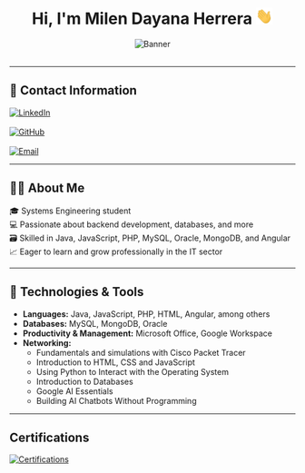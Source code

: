 <div align="center">
  <h1 align="center">Hi, I'm <a>Milen Dayana Herrera</a> <img src="https://raw.githubusercontent.com/ABSphreak/ABSphreak/master/gifs/Hi.gif" width="30px"></h1>
</div>

<div align="center">
  <img src="https://i.imgur.com/2pTk6Rx.png" alt="Banner" height="300" />
</div>

<br />

---

## 🔗 Contact Information

  <!-- Íconos de contacto -->
  <div>
    <a href="https://www.linkedin.com/in/milen-dayana-herrera-delgado-057905274" target="_blank">
      <img src="https://img.shields.io/badge/LinkedIn-%2300acee.svg?style=for-the-badge&logo=linkedin&logoColor=white" alt="LinkedIn" />
    </a>
    <br><br>
    <a href="https://github.com/milendayan" target="_blank">
      <img src="https://img.shields.io/badge/GitHub-000000.svg?style=for-the-badge&logo=github&logoColor=white" alt="GitHub" />
    </a>
    <br><br>
    <a href="mailto:milendayana@gmail.com" target="_blank">
      <img src="https://img.shields.io/badge/Email-%23EA4335.svg?style=for-the-badge&logo=gmail&logoColor=white" alt="Email" />
    </a>
  </div>

---

## 👩‍💻 About Me

🎓 Systems Engineering student  
💻 Passionate about backend development, databases, and more  
🗃️ Skilled in Java, JavaScript, PHP, MySQL, Oracle, MongoDB, and Angular  
📈 Eager to learn and grow professionally in the IT sector  

---

## 🚀 Technologies & Tools

- **Languages:** Java, JavaScript, PHP, HTML, Angular, among others  
- **Databases:** MySQL, MongoDB, Oracle  
- **Productivity & Management:** Microsoft Office, Google Workspace  
- **Networking:**
  - Fundamentals and simulations with Cisco Packet Tracer
  - Introduction to HTML, CSS and JavaScript
  - Using Python to Interact with the Operating System 
  - Introduction to Databases 
  - Google AI Essentials
  - Building AI Chatbots Without Programming
---

## Certifications
<div>
  <a href="https://github.com/milendayan/Certificaciones" target="_blank">
    <img src="https://img.shields.io/badge/View%20Certifications-4285F4?style=for-the-badge&logo=google-drive&logoColor=white" alt="Certifications" />
  </a>
</div>
